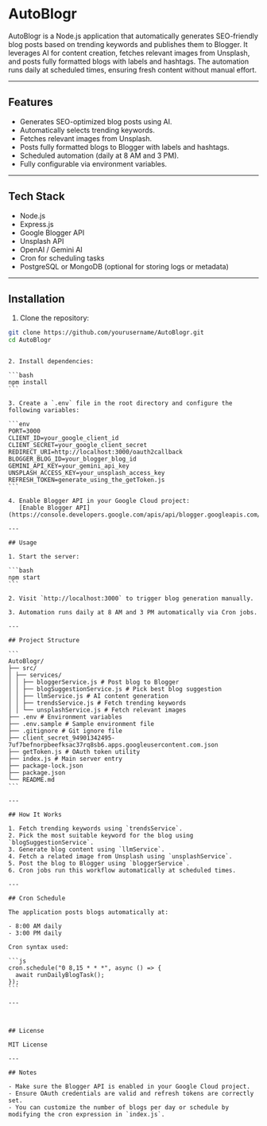 # AutoBlogr

AutoBlogr is a Node.js application that automatically generates SEO-friendly blog posts based on trending keywords and publishes them to Blogger. It leverages AI for content creation, fetches relevant images from Unsplash, and posts fully formatted blogs with labels and hashtags. The automation runs daily at scheduled times, ensuring fresh content without manual effort.

---

## Features

- Generates SEO-optimized blog posts using AI.
- Automatically selects trending keywords.
- Fetches relevant images from Unsplash.
- Posts fully formatted blogs to Blogger with labels and hashtags.
- Scheduled automation (daily at 8 AM and 3 PM).
- Fully configurable via environment variables.

---

## Tech Stack

- Node.js
- Express.js
- Google Blogger API
- Unsplash API
- OpenAI / Gemini AI
- Cron for scheduling tasks
- PostgreSQL or MongoDB (optional for storing logs or metadata)

---

## Installation

1. Clone the repository:

```bash
git clone https://github.com/yourusername/AutoBlogr.git
cd AutoBlogr
```

````

2. Install dependencies:

```bash
npm install
```

3. Create a `.env` file in the root directory and configure the following variables:

```env
PORT=3000
CLIENT_ID=your_google_client_id
CLIENT_SECRET=your_google_client_secret
REDIRECT_URI=http://localhost:3000/oauth2callback
BLOGGER_BLOG_ID=your_blogger_blog_id
GEMINI_API_KEY=your_gemini_api_key
UNSPLASH_ACCESS_KEY=your_unsplash_access_key
REFRESH_TOKEN=generate_using_the_getToken.js
```

4. Enable Blogger API in your Google Cloud project:
   [Enable Blogger API](https://console.developers.google.com/apis/api/blogger.googleapis.com/overview)

---

## Usage

1. Start the server:

```bash
npm start
```

2. Visit `http://localhost:3000` to trigger blog generation manually.

3. Automation runs daily at 8 AM and 3 PM automatically via Cron jobs.

---

## Project Structure

```
AutoBlogr/
├── src/
│ ├── services/
│ │ ├── bloggerService.js # Post blog to Blogger
│ │ ├── blogSuggestionService.js # Pick best blog suggestion
│ │ ├── llmService.js # AI content generation
│ │ ├── trendsService.js # Fetch trending keywords
│ │ └── unsplashService.js # Fetch relevant images
├── .env # Environment variables
├── .env.sample # Sample environment file
├── .gitignore # Git ignore file
├── client_secret_94901342495-7uf7befnorpbeefksac37rq8sb6.apps.googleusercontent.com.json
├── getToken.js # OAuth token utility
├── index.js # Main server entry
├── package-lock.json
├── package.json
└── README.md
```

---

## How It Works

1. Fetch trending keywords using `trendsService`.
2. Pick the most suitable keyword for the blog using `blogSuggestionService`.
3. Generate blog content using `llmService`.
4. Fetch a related image from Unsplash using `unsplashService`.
5. Post the blog to Blogger using `bloggerService`.
6. Cron jobs run this workflow automatically at scheduled times.

---

## Cron Schedule

The application posts blogs automatically at:

- 8:00 AM daily
- 3:00 PM daily

Cron syntax used:

```js
cron.schedule("0 8,15 * * *", async () => {
  await runDailyBlogTask();
});
```

---



## License

MIT License

---

## Notes

- Make sure the Blogger API is enabled in your Google Cloud project.
- Ensure OAuth credentials are valid and refresh tokens are correctly set.
- You can customize the number of blogs per day or schedule by modifying the cron expression in `index.js`.


````
